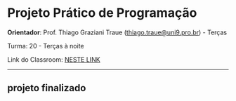 # Projeto Prático de Programação

**Orientador**: Prof. Thiago Graziani Traue (thiago.traue@uni9.pro.br) - Terças

Turma: 20 - Terças à noite

Link do Classroom: [NESTE LINK](https://classroom.google.com/c/NDY1OTg2MzU3MTIy?cjc=j5k73bj)

***

## projeto finalizado
